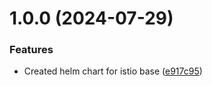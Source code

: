 # 1.0.0 (2024-07-29)


### Features

* Created helm chart for istio base ([e917c95](https://github.com/csye7125-su24-team14/helm-istio-base/commit/e917c957a03012178e91dca9a24160b53ad2f960))
